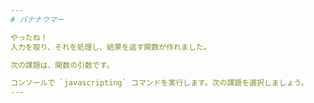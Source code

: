 ```yaml
---
# バナナウマー

やったね！
入力を取り、それを処理し、結果を返す関数が作れました。

次の課題は、関数の引数です。

コンソールで `javascripting` コマンドを実行します。次の課題を選択しましょう。
---
```

